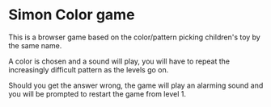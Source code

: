 # Simon Color game

This is a browser game based on the color/pattern picking children's toy by the same name.

A color is chosen and a sound will play, you will have to repeat the increasingly difficult pattern as the levels go on.

Should you get the answer wrong, the game will play an alarming sound and you will be prompted to restart the game from level 1.
